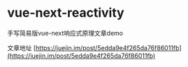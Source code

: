 # vue-next-reactivity
手写简易版vue-next响应式原理文章demo

文章地址 [https://juejin.im/post/5edda9e4f265da76f86011fb](https://juejin.im/post/5edda9e4f265da76f86011fb)

